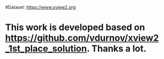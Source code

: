 #Dataset:
https://www.xview2.org

# This work is developed based on https://github.com/vdurnov/xview2_1st_place_solution. Thanks a lot.
